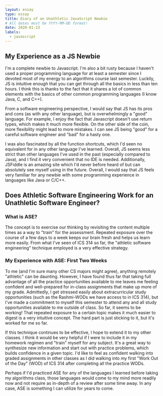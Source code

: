 ```yaml
---
layout: essay
type: essay
title: Diary of an Unathletic JavaScript Newbie
# All dates must be YYYY-MM-DD format!
date: 2020-01-23
labels:
  - javascript
---
```

## My Experience as a JS Newbie
I'm a complete newbie to Javascript. I'm also a bit rusty because I haven't used a proper programming language for at least a semester since I devoted most of my energy to an algorithms course last semester. Luckily, JS is intuitive enough that you can get through all the basics in less than ten hours. I think this is thanks to the fact that it shares a lot of common elements with the basics of other common programming languages (I know Java, C, and C++).

From a software engineering perspective, I would say that JS has its pros and cons (as with any other language), but is overwhelmingly a "good" language. For example, I enjoy the fact that Javascript doesn't use return types, which makes it much more flexible. On the other side of the coin, more flexibility might lead to more mistakes. I can see JS being "good" for a careful software engineer and "bad" for a hasty one. 

I was also fascinated by all the function shortcuts, which I'd seen no equivalent for in any other language I've learned. Overall, JS seems less strict than other languages I've used in the past (especially compared to Java), and I find it very convenient that no IDE is needed. Additionally, JSFiddle is an amazing site which I'd never before heard of but can absolutely see myself using in the future. Overall, I would say that JS feels very familiar for any newbie with some programming experience in languages like Java or C/C++.

## Does Athletic Software Engineering Work for an Unathletic Software Engineer?
### What is ASE?
The concept is to exercise our thinking by revisiting the content multiple times as a way to "train" for the assessment. Repeated exposure over the course of a few days to a week keeps our brain fresh and helps us learn more easily. From what I've seen of ICS 314 so far, the "athletic software engineering" technique employed is a very effective strategy. 

### My Experience with ASE: First Two Weeks
To me (and I'm sure many other CS majors might agree), anything remotely "athletic" can be daunting. However, I have found thus far that taking full advantage of all the practice opportunities available to me leaves me feeling confident and well-prepared for in-class assignments that make up more of my grade. Admittedly, I get stressed easily about extracurricular study opportunities (such as the Rashmi-WODs we have access to in ICS 314), but I've made a commitment to myself this semester to attend any and all study opportunities available to me outside of class. So far, it seems to be working! That repeated exposure to a certain topic makes it much easier to digest is a very intuitive concept. The hard part is just sticking to it, but it's worked for me so far.

If this technique continues to be effective, I hope to extend it to my other classes. I think it would be very helpful if I were to include it in my homework regimen and "train" myself for any subject. It's a great way to synthesize new information and start out with practice problems, which builds confidence in a given topic. I'd like to feel as confident walking into graded assignments in other classes as I did walking into my first "Work Out of the Day" (WOD) of ICS 314 after completing all the practice WODs.

Perhaps if I'd practiced ASE for any of the languages I learned before taking my algorithms class, those languages would come to my mind more readily now and not require as in-depth of a review after some time away. In any case, ASE is something I can utilize for years to come.
